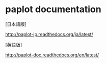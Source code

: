 # paplot documentation

[日本語版]

http://paplot-jp.readthedocs.org/ja/latest/

[英語版]

http://paplot-doc.readthedocs.org/en/latest/
